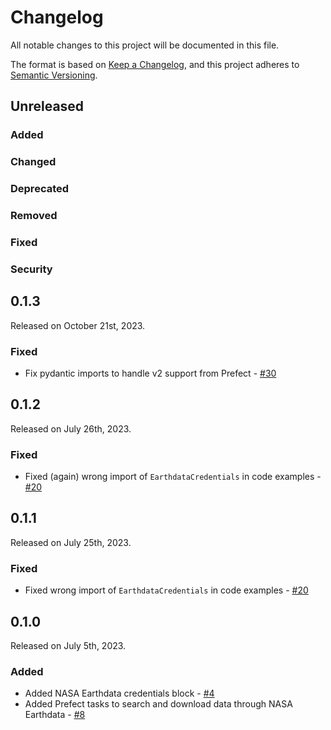 # Changelog

All notable changes to this project will be documented in this file.

The format is based on [Keep a Changelog](https://keepachangelog.com/en/1.0.0/),
and this project adheres to [Semantic Versioning](https://semver.org/spec/v2.0.0.html).

## Unreleased

### Added

### Changed

### Deprecated

### Removed

### Fixed

### Security

## 0.1.3

Released on October 21st, 2023.

### Fixed

- Fix pydantic imports to handle v2 support from Prefect - [#30](https://github.com/giorgiobasile/prefect-earthdata/pull/30)

## 0.1.2

Released on July 26th, 2023.

### Fixed

- Fixed (again) wrong import of `EarthdataCredentials` in code examples - [#20](https://github.com/giorgiobasile/prefect-earthdata/issues/20)

## 0.1.1

Released on July 25th, 2023.

### Fixed

- Fixed wrong import of `EarthdataCredentials` in code examples - [#20](https://github.com/giorgiobasile/prefect-earthdata/issues/20)

## 0.1.0

Released on July 5th, 2023.

### Added

- Added NASA Earthdata credentials block - [#4](https://github.com/giorgiobasile/prefect-earthdata/issues/4)
- Added Prefect tasks to search and download data through NASA Earthdata - [#8](https://github.com/giorgiobasile/prefect-earthdata/issues/8)
